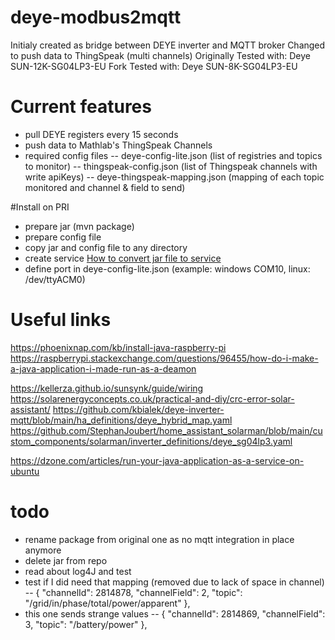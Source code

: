 # deye-modbus2mqtt
Initialy created as bridge between DEYE inverter and MQTT broker
Changed to push data to ThingSpeak (multi channels)
Originally Tested with: Deye SUN-12K-SG04LP3-EU
Fork Tested with: Deye SUN-8K-SG04LP3-EU

# Current features
- pull DEYE registers every 15 seconds
- push data to Mathlab's ThingSpeak Channels
- required config files
-- deye-config-lite.json (list of registries and topics to monitor)
-- thingspeak-config.json (list of Thingspeak channels with write apiKeys)
-- deye-thingspeak-mapping.json (mapping of each topic monitored and channel & field to send)

#Install on PRI
- prepare jar (mvn  package)
- prepare config file
- copy jar and  config file to any directory
- create service [How to convert jar file to service](https://dzone.com/articles/run-your-java-application-as-a-service-on-ubuntu)
- define port in deye-config-lite.json (example: windows COM10, linux: /dev/ttyACM0)

# Useful links
https://phoenixnap.com/kb/install-java-raspberry-pi
https://raspberrypi.stackexchange.com/questions/96455/how-do-i-make-a-java-application-i-made-run-as-a-deamon

https://kellerza.github.io/sunsynk/guide/wiring
https://solarenergyconcepts.co.uk/practical-and-diy/crc-error-solar-assistant/
https://github.com/kbialek/deye-inverter-mqtt/blob/main/ha_definitions/deye_hybrid_map.yaml
https://github.com/StephanJoubert/home_assistant_solarman/blob/main/custom_components/solarman/inverter_definitions/deye_sg04lp3.yaml

https://dzone.com/articles/run-your-java-application-as-a-service-on-ubuntu


# todo
- rename package from original one as no mqtt integration in place anymore
- delete jar from repo
- read about log4J and test
- test if I did need that mapping (removed due to lack of space in channel)
-- { "channelId": 2814878, "channelField": 2, "topic": "/grid/in/phase/total/power/apparent" },
- this one sends strange values
-- { "channelId": 2814869, "channelField": 3, "topic": "/battery/power" },